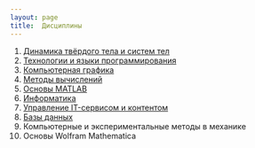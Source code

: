 ```yaml
---
layout: page
title:  Дисциплины
---
```


1. [Динамика твёрдого тела и систем тел](/pages/mbs/main)
1. [Технологии и языки программирования](/pages/python/main)
1. [Компьютерная графика](/pages/graphics/main)
1. [Методы вычислений](/pages/numerical_methods/main)
1. [Основы MATLAB](/pages/matlab/main)
1. [Информатика](/pages/informatics/main)
1. [Управление IT-сервисом и контентом](/pages/it/main)
1. [Базы данных](/pages/databases/main)
1. Компьютерные и экспериментальные методы в механике
1. Основы Wolfram Mathematica
